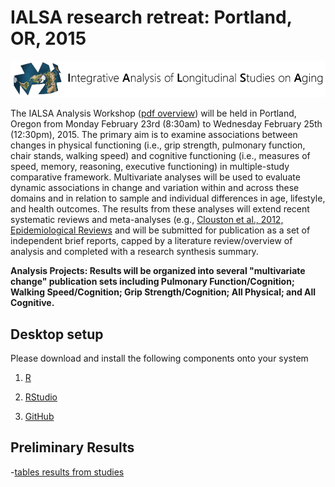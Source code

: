 
# IALSA research retreat: Portland, OR, 2015
![logl](libs/images/ialsa_long.png)

The IALSA Analysis Workshop ([pdf overview](https://www.dropbox.com/s/a8zmh70ybedyec6/IALSA%20Feb%202015%20Workshop%20Overview.pdf?dl=0)) will be held in Portland, Oregon from Monday February 23rd (8:30am) to Wednesday February 25th (12:30pm), 2015. The primary aim is to examine associations between changes in physical functioning (i.e., grip strength, pulmonary function, chair stands, walking speed) and cognitive functioning (i.e., measures of speed, memory, reasoning, executive functioning) in multiple-study comparative framework. Multivariate analyses will be used to evaluate dynamic associations in change and variation within and across these domains and in relation to sample and individual differences in age, lifestyle, and health outcomes. The results from these analyses will extend recent systematic reviews and meta-analyses (e.g., [Clouston et al., 2012, Epidemiological Reviews](https://www.dropbox.com/s/vfe7u2ez5oxp3ev/Clouston_2013_Epidemiol%20Rev.pdf?dl=0) and will be submitted for publication as a set of independent brief reports, capped by a literature review/overview of analysis and completed with a research synthesis summary.

**Analysis Projects: Results will be organized into several "multivariate change" publication sets including Pulmonary Function/Cognition; Walking Speed/Cognition; Grip Strength/Cognition; All Physical; and All Cognitive.**


## Desktop setup

Please download and install the following components onto your system

1. [R](http://cran.r-project.org/)

2. [RStudio](http://www.rstudio.com/products/rstudio/)

3. [GitHub](http://www.github.com)


## Preliminary Results

-[tables results from studies]()


